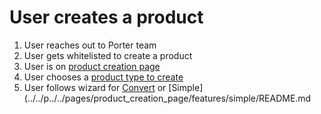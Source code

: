 # User creates a product

1. User reaches out to Porter team
2. User gets whitelisted to create a product
3. User is on [product creation page](../../pages/product_creation_page/README.md)
4. User chooses a [product type to create](../../pages/product_creation_page/features/product_type.md)
5. User follows wizard for [Convert](../../pages/product_creation_page/features/convert/README.md) or [Simple](../../p../../pages/product_creation_page/features/simple/README.md
